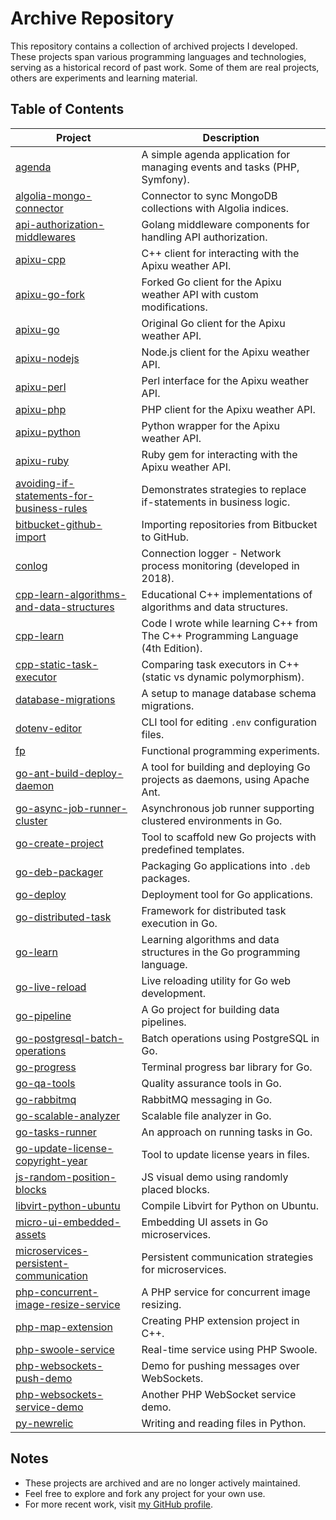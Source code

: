 # Archive Repository

This repository contains a collection of archived projects I developed.  
These projects span various programming languages and technologies, serving as a historical record of past work. Some of them are real projects, others are experiments and learning material.

## Table of Contents

| Project | Description |
|---------|-------------|
| [agenda](agenda) | A simple agenda application for managing events and tasks (PHP, Symfony). |
| [algolia-mongo-connector](algolia-mongo-connector) | Connector to sync MongoDB collections with Algolia indices. |
| [api-authorization-middlewares](api-authorization-middlewares) | Golang middleware components for handling API authorization. |
| [apixu-cpp](apixu-cpp) | C++ client for interacting with the Apixu weather API. |
| [apixu-go-fork](apixu-go-fork) | Forked Go client for the Apixu weather API with custom modifications. |
| [apixu-go](apixu-go) | Original Go client for the Apixu weather API. |
| [apixu-nodejs](apixu-nodejs) | Node.js client for the Apixu weather API. |
| [apixu-perl](apixu-perl) | Perl interface for the Apixu weather API. |
| [apixu-php](apixu-php) | PHP client for the Apixu weather API. |
| [apixu-python](apixu-python) | Python wrapper for the Apixu weather API. |
| [apixu-ruby](apixu-ruby) | Ruby gem for interacting with the Apixu weather API. |
| [avoiding-if-statements-for-business-rules](avoiding-if-statements-for-business-rules) | Demonstrates strategies to replace if-statements in business logic. |
| [bitbucket-github-import](bitbucket-github-import) | Importing repositories from Bitbucket to GitHub. |
| [conlog](conlog) | Connection logger - Network process monitoring (developed in 2018). |
| [cpp-learn-algorithms-and-data-structures](cpp-learn-algorithms-and-data-structures) | Educational C++ implementations of algorithms and data structures. |
| [cpp-learn](cpp-learn) | Code I wrote while learning C++ from The C++ Programming Language (4th Edition). |
| [cpp-static-task-executor](cpp-static-task-executor) | Comparing task executors in C++ (static vs dynamic polymorphism). |
| [database-migrations](database-migrations) | A setup to manage database schema migrations. |
| [dotenv-editor](dotenv-editor) | CLI tool for editing `.env` configuration files. |
| [fp](fp) | Functional programming experiments. |
| [go-ant-build-deploy-daemon](go-ant-build-deploy-daemon) | A tool for building and deploying Go projects as daemons, using Apache Ant. |
| [go-async-job-runner-cluster](go-async-job-runner-cluster) | Asynchronous job runner supporting clustered environments in Go. |
| [go-create-project](go-create-project) | Tool to scaffold new Go projects with predefined templates. |
| [go-deb-packager](go-deb-packager) | Packaging Go applications into `.deb` packages. |
| [go-deploy](go-deploy) | Deployment tool for Go applications. |
| [go-distributed-task](go-distributed-task) | Framework for distributed task execution in Go. |
| [go-learn](go-learn) | Learning algorithms and data structures in the Go programming language. |
| [go-live-reload](go-live-reload) | Live reloading utility for Go web development. |
| [go-pipeline](go-pipeline) | A Go project for building data pipelines. |
| [go-postgresql-batch-operations](go-postgresql-batch-operations) | Batch operations using PostgreSQL in Go. |
| [go-progress](go-progress) | Terminal progress bar library for Go. |
| [go-qa-tools](go-qa-tools) | Quality assurance tools in Go. |
| [go-rabbitmq](go-rabbitmq) | RabbitMQ messaging in Go. |
| [go-scalable-analyzer](go-scalable-analyzer) | Scalable file analyzer in Go. |
| [go-tasks-runner](go-tasks-runner) | An approach on running tasks in Go. |
| [go-update-license-copyright-year](go-update-license-copyright-year) | Tool to update license years in files. |
| [js-random-position-blocks](js-random-position-blocks) | JS visual demo using randomly placed blocks. |
| [libvirt-python-ubuntu](libvirt-python-ubuntu) | Compile Libvirt for Python on Ubuntu. |
| [micro-ui-embedded-assets](micro-ui-embedded-assets) | Embedding UI assets in Go microservices. |
| [microservices-persistent-communication](microservices-persistent-communication) | Persistent communication strategies for microservices. |
| [php-concurrent-image-resize-service](php-concurrent-image-resize-service) | A PHP service for concurrent image resizing. |
| [php-map-extension](php-map-extension) | Creating PHP extension project in C++. |
| [php-swoole-service](php-swoole-service) | Real-time service using PHP Swoole. |
| [php-websockets-push-demo](php-websockets-push-demo) | Demo for pushing messages over WebSockets. |
| [php-websockets-service-demo](php-websockets-service-demo) | Another PHP WebSocket service demo. |
| [py-newrelic](py-newrelic) | Writing and reading files in Python. |

## Notes

- These projects are archived and are no longer actively maintained.
- Feel free to explore and fork any project for your own use.
- For more recent work, visit [my GitHub profile](https://github.com/andreiavrammsd).
